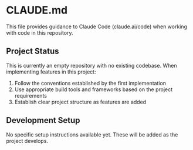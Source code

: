 # CLAUDE.md

This file provides guidance to Claude Code (claude.ai/code) when working with code in this repository.

## Project Status

This is currently an empty repository with no existing codebase. When implementing features in this project:

1. Follow the conventions established by the first implementation
2. Use appropriate build tools and frameworks based on the project requirements
3. Establish clear project structure as features are added

## Development Setup

No specific setup instructions available yet. These will be added as the project develops.